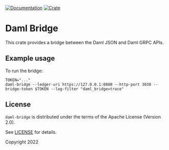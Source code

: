 [![Documentation](https://docs.rs/daml-bridge/badge.svg)](https://docs.rs/daml-bridge)
[![Crate](https://img.shields.io/crates/v/daml-bridge.svg)](https://crates.io/crates/daml-bridge)

# Daml Bridge

This crate provides a bridge between the Daml JSON and Daml GRPC APIs.

## Example usage

To run the bridge:

```shell
TOKEN="..."
daml-bridge --ledger-uri https://127.0.0.1:8080 --http-port 3030 --bridge-token $TOKEN --log-filter "daml_bridge=trace"
```

## License

`daml-bridge` is distributed under the terms of the Apache License (Version 2.0).

See [LICENSE](LICENSE) for details.

Copyright 2022